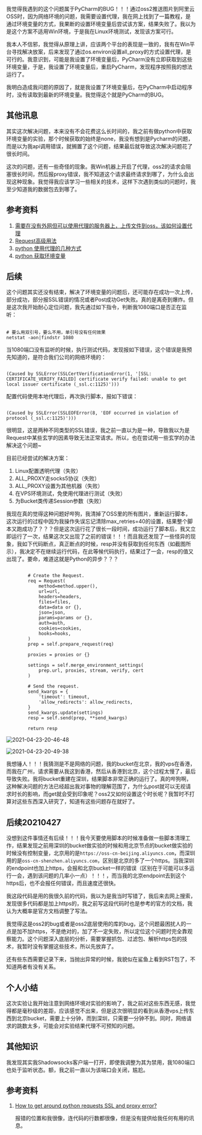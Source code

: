 我觉得我遇到的这个问题属于PyCharm的BUG！！！通过oss2推送图片到阿里云OSS时，因为网络环境的问题，我需要设置代理，我在网上找到了一篇教程，是通过环境变量的方式，我果断的设置环境变量后尝试该方案，结果失败了。我以为是这个方案不适用Win环境，于是我在Linux环境测试，发现该方案可行。

我本人不信邪，我觉得从原理上讲，应该两个平台的表现是一致的，我有在Win平台寻找解决放案，后来发现了通过os.environ设置all_proxy的方式设置代理，是可行的。我意识到，可能是我设置了环境变量后，PyCharm没有立即获取到这些环境变量，于是，我设置了环境变量后，重启PyCharm，发现程序按照我的想法运行了。

我明白造成我问题的原因了，就是我设置了环境变量后，在PyCharm中启动程序时，没有读取到最新的环境变量。我觉得这个就是PyCharm的BUG。

## 其他讯息

其实这次解决问题，本来没有不会花费这么长时间的，我之前有做python中获取环境变量的实验，那个时候获取的始终是none，我没有想到是Pycharm的问题，而是以为我api调用错误，就搁置了这个问题，结果最后就导致这次解决问题花了很长时间。

这次的问题，还有一些奇怪的现象。我Win机器上开启了代理，oss2的请求会阻塞很长时间，然后报proxy错误，我不知道这个请求最终请求到哪了，为什么会出现这种现象。我觉得我应该学习一些相关的技术，这样下次遇到类似的问题时，我至少知道我的数据包去到哪了。

## 参考资料

1. [需要在没有外网但可以使用代理的服务器上，上传文件到oss，该如何设置代理](https://github.com/aliyun/aliyun-oss-python-sdk/issues/136)
2. [Request高级用法](https://docs.python-requests.org/zh_CN/latest/user/advanced.html#proxies)
3. [python 使用代理的几种方式](https://blog.csdn.net/whatday/article/details/112169945)
4. [python 获取环境变量](https://blog.csdn.net/zwt0909/article/details/53035861)

## 后续

这个问题其实还没有结束，解决了环境变量的问题后，还可能存在成功一次上传，部分成功，部分报SSL错误的情况或者Post成功Get失败。真的是离奇到爆炸。但是这次我开始耐心定位问题，我先通过如下指令，判断我1080端口是否正在监听：

~~~

# 要么用双引号，要么不用，单引号没有任何效果
netstat -aon|findstr 1080

~~~

当1080端口没有监听的时候，执行测试代码，发现报如下错误，这个错误是我预先知道的，是符合我们公司的网络环境的：

~~~

(Caused by SSLError(SSLCertVerificationError(1, '[SSL: CERTIFICATE_VERIFY_FAILED] certificate verify failed: unable to get local issuer certificate (_ssl.c:1125)')))

~~~

配置代码使用本地代理后，再次执行脚本，报如下错误：

~~~

(Caused by SSLError(SSLEOFError(8, 'EOF occurred in violation of protocol (_ssl.c:1125)')))

~~~

很明显，这是两种不同类型的SSL错误，我之前一直以为是一种，导致我以为是Request中某些玄学的因素导致无法正常请求。所以，也在尝试用一些玄学的办法解决这个问题~

目前已经尝试的解决方案：

1. Linux配置透明代理（失败）
2. ALL_PROXY走socks5协议（失败）
3. ALL_PROXY设置为其他机器（失败）
4. 在VPS环境测试，免使用代理进行测试（失败）
5. 为Bucket类传递Session参数（失败）

我现在真的觉得这种问题好哔狗，我清掉了OSS里的所有图片，重新运行脚本，这次运行的过程中因为我操作失误忘记清除max_retries=40的设置，结果整个脚本又跑成功了？？？但是这次运行花了很长一段时间，成功运行了脚本后，我又立即运行了一次，结果这次又出现了之前的错误！！！而且我还发现了一些怪异的现象，我如下代码断点，真正断点的时候，resp并没有获取到任何东西（如截图所示），我决定不在继续运行代码，在此等候代码执行，结果过了一会，resp的值又出现了。要命，难道这就是Python的异步？？？

~~~

        # Create the Request.
        req = Request(
            method=method.upper(),
            url=url,
            headers=headers,
            files=files,
            data=data or {},
            json=json,
            params=params or {},
            auth=auth,
            cookies=cookies,
            hooks=hooks,
        )
        prep = self.prepare_request(req)

        proxies = proxies or {}

        settings = self.merge_environment_settings(
            prep.url, proxies, stream, verify, cert
        )

        # Send the request.
        send_kwargs = {
            'timeout': timeout,
            'allow_redirects': allow_redirects,
        }
        send_kwargs.update(settings)
        resp = self.send(prep, **send_kwargs)

        return resp

~~~

![2021-04-23-20-46-48](https://junjie2018sz.oss-cn-shenzhen.aliyuncs.com/images/2021-04-23-20-46-48.png)

![2021-04-23-20-49-38](https://junjie2018sz.oss-cn-shenzhen.aliyuncs.com/images/2021-04-23-20-49-38.png)

我想锤人！！！我猜测是不是网络的问题，我的bucket在北京，我的vps在香港，而我在广州，请求需要从我这到香港，然后从香港到北京，这个过程太慢了，最后导致失败。我将bucket重建在深圳，结果脚本非常正确的运行了。真的哔狗啊，这种解决问题的方法已经超出我对事物的理解范围了，为什么post就可以无视请求时长的影响，而get就会受到印象呢？oss2又如何设置这个时长呢？我暂时不打算对这些东西深入研究了，知道有这些问题存在就好了。

## 后续20210427

没想到这件事情还有后续！！！我今天要使用脚本的时候准备做一些脚本清理工作，结果发现之前用深圳的bucket做实验的时候和用北京节点的bucket做实验的时候没有控制变量，北京用的是`https://oss-cn-beijing.aliyuncs.com`，而深圳用的是`oss-cn-shenzhen.aliyuncs.com`，区别是北京的多了一个https。当我深圳的endpoint也加上https，会报和北京bucket一样的错误（区别在于可能可以多运行一会，遇到该问题的几率小一点）！！！，而当我的北京endpoint去到这个https后，也不会报任何错误，而且速度还很快。

我这段代码是用的我很久前的代码，我以为是我当时写错了，我后来去网上搜索，发现很多代码都是加上https的，我之前写这段代码时也是参考的官方的文档，我认为大概率是官方文档调整了写法。

我觉得这是oss2的bug或者是oss2底层使用的库的bug，这个问题最困扰人的一点是加不加https，不是绝对的，加了不一定失败，所以定位这个问题时完全靠观察能力。这个问题深入底层的分析，需要掌握抓包、过滤包、解析https包的技术，我暂时没有掌握这些技术，所以先放弃了。

还有些东西需要记录下来，当抛出异常的时候，我貌似在鲨鱼上看到RST包了，不知道两者有没有关系。

## 个人小结

这次实验让我开始注意到网络环境对实验的影响了，我之前对这些东西无感，我觉得都是毫秒级的差距，应该感觉不出来，但是这次很明显的看到从香港vps上传东西到北京bucket，需要上十分钟，而到深圳，只需要一分钟不到。同时，网络请求的跳数太多，可能会对实验结果代理不可预知的问题。

## 其他知识

我发现其实我Shadowsocks客户端一打开，即使我调整为其为禁用，我1080端口也处于监听状态。额，我之前一直以为该端口会关闭，尴尬。

## 参考资料

1. [How to get around python requests SSL and proxy error?](http://5.9.10.113/65849454/how-to-get-around-python-requests-ssl-and-proxy-error)
   
   报错的位置和我很像，连代码的行数都很像，但是没有提供给我任何有用的讯息。